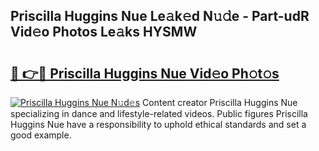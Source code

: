 ## Priscilla Huggins Nue Le𝚊k𝚎d N𝚞𝚍e - Part-udR Vid𝚎o Photos Le𝚊ks HYSMW

# <h2><a href="http://fb5oei.evod.top/?m=Priscilla+Huggins+Nue">🔗 👉🔴 Priscilla Huggins Nue Vid𝚎o Ph𝚘t𝚘s</a></h2>

[![Priscilla Huggins Nue N𝚞d𝚎s](https://i.imgur.com/8V9OHl7.gif)](http://fb5oei.evod.top/?m=Priscilla+Huggins+Nue)
Content creator Priscilla Huggins Nue specializing in dance and lifestyle-related videos. Public figures Priscilla Huggins Nue have a responsibility to uphold ethical standards and set a good example. 
